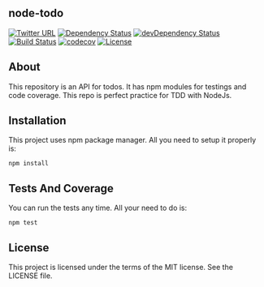 ## node-todo
[![Twitter URL](https://img.shields.io/twitter/url/http/shields.io.svg?style=social)](https://twitter.com/kaxcode)
[![Dependency Status](https://david-dm.org/kaxcode/node-todo.svg)](https://david-dm.org/kaxcode/node-todo)
[![devDependency Status](https://david-dm.org/kaxcode/node-todo/dev-status.svg)](https://david-dm.org/kaxcode/node-todo#info=devDependencies)
[![Build Status](https://travis-ci.org/kaxcode/node-todo.svg?branch=master)](https://travis-ci.org/kaxcode/node-todo)
[![codecov](https://codecov.io/gh/kaxcode/node-todo/branch/master/graph/badge.svg)](https://codecov.io/gh/kaxcode/node-todo)
[![License](http://img.shields.io/badge/license-MIT-green.svg?style=flat)](https://github.com/kaxcode/node-todo/blob/master/LICENSE)

## About

This repository is an API for todos. It has npm modules for testings and code coverage. This repo is perfect practice for TDD with NodeJs. 

## Installation

This project uses npm package manager. All you need to setup it properly is:
```
npm install
```

## Tests And Coverage

You can run the tests any time. All your need to do is:
```
npm test
```

## License
This project is licensed under the terms of the MIT license. See the LICENSE file.
